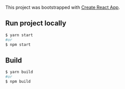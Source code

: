 This project was bootstrapped with [Create React App](https://github.com/facebook/create-react-app).

## Run project locally
```bash
$ yarn start
#or
$ npm start
```

## Build
```bash
$ yarn build
#or
$ npm build
```